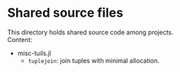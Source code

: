 # Shared source files

This directory holds shared source code among projects.  
Content:

  - misc-tuils.jl
    - ``tuplejoin``: join tuples with minimal allocation.
